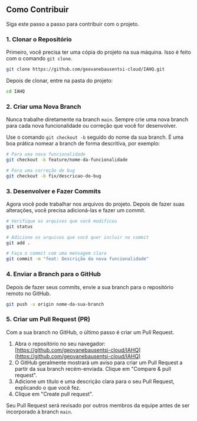 ## Como Contribuir

Siga este passo a passo para contribuir com o projeto.

### 1. Clonar o Repositório

Primeiro, você precisa ter uma cópia do projeto na sua máquina. Isso é feito com o comando `git clone`.

```bash
git clone https://github.com/geovanebausentsi-cloud/IAHQ.git
```

Depois de clonar, entre na pasta do projeto:

```bash
cd IAHQ
```

### 2. Criar uma Nova Branch

Nunca trabalhe diretamente na branch `main`. Sempre crie uma nova branch para cada nova funcionalidade ou correção que você for desenvolver.

Use o comando `git checkout -b` seguido do nome da sua branch. É uma boa prática nomear a branch de forma descritiva, por exemplo:

```bash
# Para uma nova funcionalidade
git checkout -b feature/nome-da-funcionalidade

# Para uma correção de bug
git checkout -b fix/descricao-do-bug
```

### 3. Desenvolver e Fazer Commits

Agora você pode trabalhar nos arquivos do projeto. Depois de fazer suas alterações, você precisa adicioná-las e fazer um commit.

```bash
# Verifique os arquivos que você modificou
git status

# Adicione os arquivos que você quer incluir no commit
git add .

# Faça o commit com uma mensagem clara
git commit -m "feat: Descrição da nova funcionalidade"
```

### 4. Enviar a Branch para o GitHub

Depois de fazer seus commits, envie a sua branch para o repositório remoto no GitHub.

```bash
git push -u origin nome-da-sua-branch
```

### 5. Criar um Pull Request (PR)

Com a sua branch no GitHub, o último passo é criar um Pull Request.

1.  Abra o repositório no seu navegador: [https://github.com/geovanebausentsi-cloud/IAHQ](https://github.com/geovanebausentsi-cloud/IAHQ)
2.  O GitHub geralmente mostrará um aviso para criar um Pull Request a partir da sua branch recém-enviada. Clique em "Compare & pull request".
3.  Adicione um título e uma descrição clara para o seu Pull Request, explicando o que você fez.
4.  Clique em "Create pull request".

Seu Pull Request será revisado por outros membros da equipe antes de ser incorporado à branch `main`.
